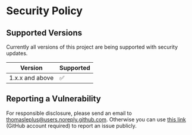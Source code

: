 # Security Policy

## Supported Versions

Currently all versions of this project are
being supported with security updates.

| Version         | Supported          |
| --------------- | ------------------ |
| 1.x.x and above | :white_check_mark: |

## Reporting a Vulnerability

For responsible disclosure, please send an email to thomasleplus@users.noreply.github.com. Otherwise you can use [this link](https://github.com/thomasleplus/gdrive-archive/issues/new?assignees=thomasleplus&labels=security&template=security_vulnerability.md&title=%5BVULN%5D) (GitHub account required) to report an issue publicly.
